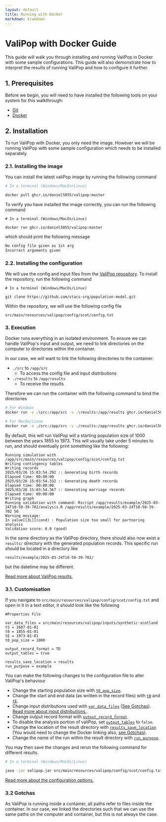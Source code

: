 ```yaml
---
layout: default
title: Running with Docker 
markdown: kramdown
---
```


# ValiPop with Docker Guide

This guide will walk you through installing and running ValiPop in Docker with some sample configurations. This guide will also demonstrate how to interpret the results of running ValiPop and how to configure it further.

## 1. Prerequisites

Before we begin, you will need to have installed the following tools on your system for this walkthrough:

- [Git](https://git-scm.com/)
- [Docker](https://www.oracle.com/uk/java/)

## 2. Installation

To run ValiPop with Docker, you only need the image. However we will be running ValiPop with some sample configuration which needs to be installed separately.

### 2.1. Installing the image

You can install the latest valiPop image by running the following command

```sh
# In a terminal (Windows/MacOs/Linux)

docker pull ghcr.io/daniel5055/valipop:master
```

To verify you have installed the image correctly, you can run the following command

```shell
# In a terminal (Windows/MacOs/Linux)

docker run ghcr.io/daniel5055/valipop:master
```

which should print the following message

```txt
No config file given as 1st arg
Incorrect arguments given
```

### 2.2. Installing the configuration

We will use the config and input files from the [ValiPop repository](https://github.com/stacs-srg/population-model). To install the repository, run the following command

```shell
# In a terminal (Windows/MacOs/Linux)

git clone https://github.com/stacs-srg/population-model.git
```

Within the repository, we will use the following config file

`src/main/resources/valipop/config/scot/config.txt`

### 3. Execution

Docker runs everything in an isolated environment. To ensure we can handle ValiPop's input and output, we need to link directories on the computer to directories within the container.

In our case, we will want to link the following directories to the container:

- `./src` to `/app/src`
  - To access the config file and input distributions
- `./results` to `/app/results`
  - To receive the results

Therefore we can run the container with the following command to bind the directories

```sh
# For Windows
docker run -v .\src:/app/src -v .\results:/app/results ghcr.io/daniel5055/valipop:master /app/src/main/resources/valipop/config/scot/config.txt

# For MacOs/Linux
docker run -v ./src:/app/src -v ./results:/app/results ghcr.io/daniel5055/valipop:master /app/src/main/resources/valipop/config/scot/config.txt
```
By default, this will run ValiPop will a starting population size of 1000 between the years 1855 to 1973. This will usually take under 5 minutes to run, and should eventually print something like the following:

```
Running simulation with /app/src/main/resources/valipop/config/scot/config.txt
Writing contingency tables
Writing records
2025/03/26 15:03:54.292 :: Generating birth records
Elapsed time: 00:00:00
2025/03/26 15:03:54.332 :: Generating death records
Elapsed time: 00:00:00
2025/03/26 15:03:54.367 :: Generating marriage records
Elapsed time: 00:00:00
Writing graph
Running validation with command: Rscript /app/results/example/2025-03-24T10-50-39-702/analysis.R /app/results/example/2025-03-24T10-50-39-702 50
Warning message:
In value[[3L]](cond) : Population size too small for partnering analysis
Validation score: 0.0 (good)
```

In the same directory as the ValiPop directory, there should also now exist a `results/` directory with the generated population records. This specific run should be located in a directory like

```
results/example/2025-03-24T10-50-39-702/
```

but the datetime may be different.

[Read more about ValiPop results.](../results.md)

### 3.1. Customisation

If you navigate to `src/main/resources/valipop/config/scot/config.txt` and open in it in a text editor, it should look like the following

```
#Properties File

var_data_files = src/main/resources/valipop/inputs/synthetic-scotland
tS = 1687-01-01
t0 = 1855-01-01
tE = 1973-01-01
t0_pop_size = 1000

output_record_format = TD
output_tables = true

results_save_location = results
run_purpose = example
```

You can make the following changes to the configuration file to alter ValiPop's behaviour

- Change the starting population size with [`t0_pop_size`](../configuration/config-reference.md#t0_pop_size).
- Change the start and end data (as written in the record files) with [`t0`](../configuration/config-reference.md#t0) and [`tE`](../configuration/config-reference.md#tE).
- Change input distributions used with [`var_data_files`](../configuration/config-reference.md#var_data_files) ([See Gotchas](#32-gotchas)). [Read more about input distributions.](../configuration/input-reference.md). 
- Change output record format with [`output_record_format`](../configuration/config-reference.md#output_record_format).
- To disable the analysis portion of valiPop, set [`output_tables`](../configuration/config-reference.md#output_tables) to `false`.
- Change the location of the result directory with [`results_save_location`](../configuration/config-reference.md#results_save_location) (You would need to change the Docker linking also, [see Gotchas](#32-gotchas)).
- Change the name of the run within the result directory with [`run_purpose`](../configuration/config-reference.md#run_purpose).

You may then save the changes and rerun the following command for different results.

```sh
# In a terminal (Windows/MacOs/Linux)

java -jar valipop.jar src/main/resources/valipop/config/scot/config.txt
```

[Read more about the configuration options.](../configuration/config-reference.md)

### 3.2 Gotchas

As ValiPop is running inside a container, all paths refer to files inside the container. In our case, we linked the directories such that we can use the same paths on the computer and container, but this is not always the case.
